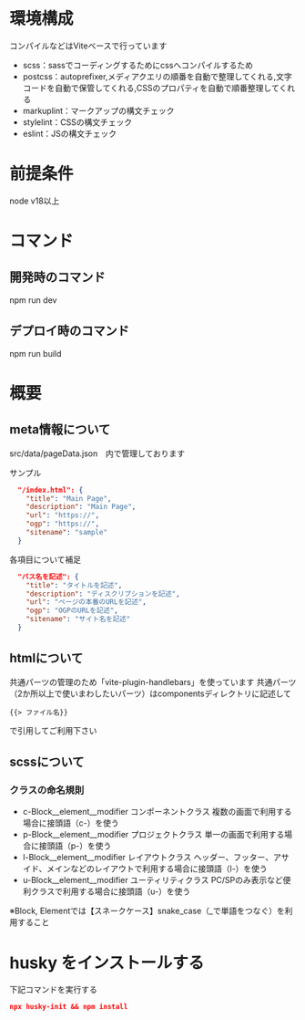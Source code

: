 # 環境構成
コンパイルなどはViteベースで行っています

+ scss：sassでコーディングするためにcssへコンパイルするため
+ postcss：autoprefixer,メディアクエリの順番を自動で整理してくれる,文字コードを自動で保管してくれる,CSSのプロパティを自動で順番整理してくれる
+ markuplint：マークアップの構文チェック
+ stylelint：CSSの構文チェック
+ eslint：JSの構文チェック

# 前提条件
node v18以上

# コマンド
## 開発時のコマンド
npm run dev

## デプロイ時のコマンド
npm run build

# 概要
## meta情報について
src/data/pageData.json　内で管理しております

サンプル
```JSON
  "/index.html": {
    "title": "Main Page",
    "description": "Main Page",
    "url": "https://",
    "ogp": "https://",
    "sitename": "sample"
  }
```

各項目について補足
```JSON
  "パス名を記述": {
    "title": "タイトルを記述",
    "description": "ディスクリプションを記述",
    "url": "ページの本番のURLを記述",
    "ogp": "OGPのURLを記述",
    "sitename": "サイト名を記述"
  }
```

## htmlについて
共通パーツの管理のため「vite-plugin-handlebars」を使っています
共通パーツ（2か所以上で使いまわしたいパーツ）はcomponentsディレクトリに記述して
```
{{> ファイル名}}
```
で引用してご利用下さい

## scssについて
### クラスの命名規則
+ c-Block__element__modifier
コンポーネントクラス
複数の画面で利用する場合に接頭語（c-）を使う
+ p-Block__element__modifier
プロジェクトクラス
単一の画面で利用する場合に接頭語（p-）を使う
+ l-Block__element__modifier
レイアウトクラス
ヘッダー、フッター、アサイド、メインなどのレイアウトで利用する場合に接頭語（l-）を使う
+ u-Block__element__modifier
ユーティリティクラス
PC/SPのみ表示など便利クラスで利用する場合に接頭語（u-）を使う

※Block, Elementでは【スネークケース】snake_case（_で単語をつなぐ）を利用すること

# husky をインストールする
下記コマンドを実行する

```JSON
npx husky-init && npm install
```
